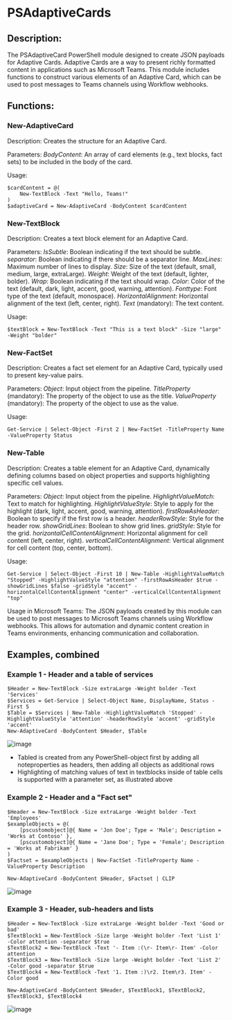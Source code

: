 # PSAdaptiveCards


## Description:
The PSAdaptiveCard PowerShell module designed to create JSON payloads for Adaptive Cards. Adaptive Cards are a way to present richly formatted content in applications such as Microsoft Teams. This module includes functions to construct various elements of an Adaptive Card, which can be used to post messages to Teams channels using Workflow webhooks.

## Functions:

### New-AdaptiveCard
Description: Creates the structure for an Adaptive Card.

Parameters:
_BodyContent_: An array of card elements (e.g., text blocks, fact sets) to be included in the body of the card.

Usage:
```
$cardContent = @(
    New-TextBlock -Text "Hello, Teams!"
)
$adaptiveCard = New-AdaptiveCard -BodyContent $cardContent
```

### New-TextBlock
Description: Creates a text block element for an Adaptive Card.

Parameters:
_IsSubtle_: Boolean indicating if the text should be subtle.
_separator_: Boolean indicating if there should be a separator line.
_MaxLines_: Maximum number of lines to display.
_Size_: Size of the text (default, small, medium, large, extraLarge).
_Weight_: Weight of the text (default, lighter, bolder).
_Wrap_: Boolean indicating if the text should wrap.
_Color_: Color of the text (default, dark, light, accent, good, warning, attention).
_Fonttype_: Font type of the text (default, monospace).
_HorizontalAlignment_: Horizontal alignment of the text (left, center, right).
_Text_ (mandatory): The text content.

Usage:
```
$textBlock = New-TextBlock -Text "This is a text block" -Size "large" -Weight "bolder"
```

### New-FactSet
Description: Creates a fact set element for an Adaptive Card, typically used to present key-value pairs.

Parameters:
_Object_: Input object from the pipeline.
_TitleProperty_ (mandatory): The property of the object to use as the title.
_ValueProperty_ (mandatory): The property of the object to use as the value.

Usage:
```
Get-Service | Select-Object -First 2 | New-FactSet -TitleProperty Name -ValueProperty Status
```

### New-Table
Description: Creates a table element for an Adaptive Card, dynamically defining columns based on object properties and supports highlighting specific cell values.

Parameters:
_Object_: Input object from the pipeline.
_HighlightValueMatch_: Text to match for highlighting.
_HighlightValueStyle_: Style to apply for the highlight (dark, light, accent, good, warning, attention).
_firstRowAsHeader_: Boolean to specify if the first row is a header.
_headerRowStyle_: Style for the header row.
_showGridLines_: Boolean to show grid lines.
_gridStyle_: Style for the grid.
_horizontalCellContentAlignment_: Horizontal alignment for cell content (left, center, right).
_verticalCellContentAlignment_: Vertical alignment for cell content (top, center, bottom).

Usage:
```
Get-Service | Select-Object -First 10 | New-Table -HighlightValueMatch "Stopped" -HighlightValueStyle "attention" -firstRowAsHeader $true -showGridLines $false -gridStyle "accent" -horizontalCellContentAlignment "center" -verticalCellContentAlignment "top"
```

Usage in Microsoft Teams:
The JSON payloads created by this module can be used to post messages to Microsoft Teams channels using Workflow webhooks. This allows for automation and dynamic content creation in Teams environments, enhancing communication and collaboration.

## Examples, combined

### Example 1 - Header and a table of services
```
$Header = New-TextBlock -Size extraLarge -Weight bolder -Text 'Services'
$Services = Get-Service | Select-Object Name, DisplayName, Status -First 5
$Table = $Services | New-Table -HighlightValueMatch 'Stopped' -HighlightValueStyle 'attention' -headerRowStyle 'accent' -gridStyle 'accent'
New-AdaptiveCard -BodyContent $Header, $Table
```
![image](https://github.com/user-attachments/assets/974bc543-54f9-4cee-b840-4f0ff5265e3f)

* Tabled is created from any PowerShell-object first by adding all noteproperties as headers, then adding all objects as additional rows
* Highlighting of matching values of text in textblocks inside of table cells is supported with a parameter set, as illustrated above

### Example 2 - Header and a "Fact set"
```
$Header = New-TextBlock -Size extraLarge -Weight bolder -Text 'Employees'
$exampleObjects = @(
    [pscustomobject]@{ Name = 'Jon Doe'; Type = 'Male'; Description = 'Works at Contoso' },
    [pscustomobject]@{ Name = 'Jane Doe'; Type = 'Female'; Description = 'Works at Fabrikam' }
)
$Factset = $exampleObjects | New-FactSet -TitleProperty Name -ValueProperty Description

New-AdaptiveCard -BodyContent $Header, $Factset | CLIP
```
![image](https://github.com/user-attachments/assets/3597efea-246f-4bd4-820b-5dd1c10d34b3)


### Example 3 - Header, sub-headers and lists
```
$Header = New-TextBlock -Size extraLarge -Weight bolder -Text 'Good or bad'
$TextBlock1 = New-TextBlock -Size large -Weight bolder -Text 'List 1' -Color attention -separator $true
$TextBlock2 = New-TextBlock -Text '- Item :(\r- Item\r- Item' -Color attention
$TextBlock3 = New-TextBlock -Size large -Weight bolder -Text 'List 2' -Color good -separator $true
$TextBlock4 = New-TextBlock -Text '1. Item :)\r2. Item\r3. Item' -Color good 

New-AdaptiveCard -BodyContent $Header, $TextBlock1, $TextBlock2, $TextBlock3, $TextBlock4
```
![image](https://github.com/user-attachments/assets/7dd8cf6c-d1f0-4113-bfa6-a6d35d7e48fd)
